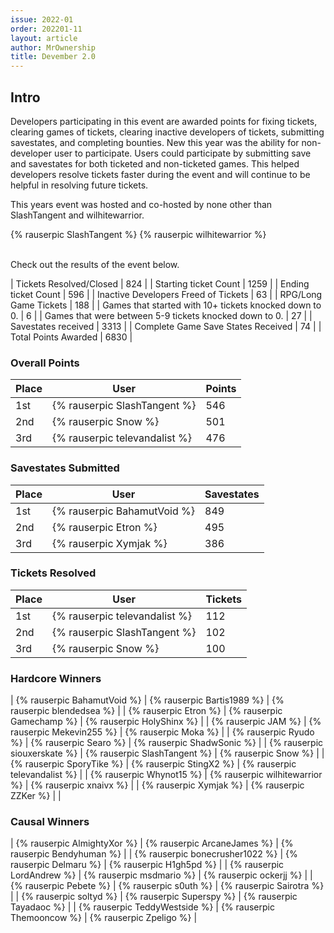 ```yaml
---
issue: 2022-01
order: 202201-11
layout: article
author: MrOwnership
title: Devember 2.0
---
```


## Intro

Developers participating in this event are awarded points for fixing tickets, clearing games of tickets, clearing inactive developers of tickets, submitting savestates, and completing bounties. New this year was the ability for non-developer user to participate. Users could participate by submitting save and savestates for both ticketed and non-ticketed games. This helped developers resolve tickets faster during the event and will continue to be helpful in resolving future tickets.

This years event was hosted and co-hosted by none other than SlashTangent and wilhitewarrior.
<div class="bingo-winner">
  {% rauserpic SlashTangent %}
  {% rauserpic wilhitewarrior %}
</div><br>

Check out the results of the event below.

| Tickets Resolved/Closed                                | 824  |
| Starting ticket Count                                  | 1259 |
| Ending ticket Count                                    | 596  |
| Inactive Developers Freed of Tickets                   | 63   |
| RPG/Long Game Tickets                                  | 188  |
| Games that started with 10+ tickets knocked down to 0. | 6    |
| Games that were between 5-9 tickets knocked down to 0. | 27   |
| Savestates received                                    | 3313 |
| Complete Game Save States Received                     | 74   |
| Total Points Awarded                                   | 6830 |

### Overall Points

| Place | User                          | Points |
| ----- | ----------------------------- | ------ |
| 1st   | {% rauserpic SlashTangent %}  | 546    |
| 2nd   | {% rauserpic Snow %}       | 501    |
| 3rd   | {% rauserpic televandalist %} | 476    |

### Savestates Submitted

| Place | User                        | Savestates |
| ----- | --------------------------- | ---------- |
| 1st   | {% rauserpic BahamutVoid %} | 849        |
| 2nd   | {% rauserpic Etron %}       | 495        |
| 3rd   | {% rauserpic Xymjak %}      | 386        |

### Tickets Resolved

| Place | User                          | Tickets |
| ----- | ----------------------------- | ------- |
| 1st   | {% rauserpic televandalist %} | 112     |
| 2nd   | {% rauserpic SlashTangent %}  | 102     |
| 3rd   | {% rauserpic Snow %}       | 100     |

### Hardcore Winners

| {% rauserpic BahamutVoid %}  | {% rauserpic Bartis1989 %}     | {% rauserpic blendedsea %}    |
| {% rauserpic Etron %}        | {% rauserpic Gamechamp %}      | {% rauserpic HolyShinx %}     |
| {% rauserpic JAM %}          | {% rauserpic Mekevin255 %}     | {% rauserpic Moka %}          |
| {% rauserpic Ryudo %}        | {% rauserpic Searo %}          | {% rauserpic ShadwSonic %}    |
| {% rauserpic siouxerskate %} | {% rauserpic SlashTangent %}   | {% rauserpic Snow %}       |
| {% rauserpic SporyTike %}    | {% rauserpic StingX2 %}        | {% rauserpic televandalist %} |
| {% rauserpic Whynot15 %}     | {% rauserpic wilhitewarrior %} | {% rauserpic xnaivx %}        |
| {% rauserpic Xymjak %}       | {% rauserpic ZZKer %}          |                               |

### Causal Winners

| {% rauserpic AlmightyXor %}     | {% rauserpic ArcaneJames %} | {% rauserpic Bendyhuman %} |
| {% rauserpic bonecrusher1022 %} | {% rauserpic Delmaru %}     | {% rauserpic H1gh5pd %}    |
| {% rauserpic LordAndrew %}      | {% rauserpic msdmario %}    | {% rauserpic ockerjj %}    |
| {% rauserpic Pebete %}          | {% rauserpic s0uth %}       | {% rauserpic Sairotra %}   |
| {% rauserpic soltyd %}          | {% rauserpic Superspy %}    | {% rauserpic Tayadaoc %}   |
| {% rauserpic TeddyWestside %}   | {% rauserpic Themooncow %}  | {% rauserpic Zpeligo %}    |